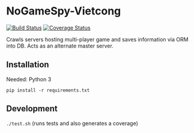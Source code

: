 # NoGameSpy-Vietcong

[![Build Status](https://travis-ci.org/garncarz/nogamespy-vietcong.svg?branch=master)](https://travis-ci.org/garncarz/nogamespy-vietcong)
[![Coverage Status](https://coveralls.io/repos/github/garncarz/nogamespy-vietcong/badge.svg?branch=master)](https://coveralls.io/github/garncarz/nogamespy-vietcong?branch=master)

Crawls servers hosting multi-player game and saves information via ORM into DB.
Acts as an alternate master server.


## Installation

Needed: Python 3

`pip install -r requirements.txt`


## Development

`./test.sh` (runs tests and also generates a coverage)
